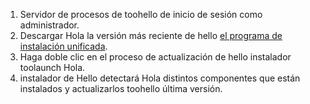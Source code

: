 1. Servidor de procesos de toohello de inicio de sesión como administrador.
2. Descargar Hola la versión más reciente de hello [el programa de instalación unificada](http://aka.ms/unifiedinstaller).
3. Haga doble clic en el proceso de actualización de hello instalador toolaunch Hola.
4. instalador de Hello detectará Hola distintos componentes que están instalados y actualizarlos toohello última versión.
